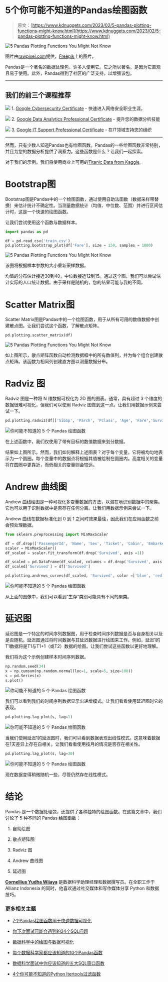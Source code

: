 # 5个你可能不知道的Pandas绘图函数

> 原文：[https://www.kdnuggets.com/2023/02/5-pandas-plotting-functions-might-know.html](https://www.kdnuggets.com/2023/02/5-pandas-plotting-functions-might-know.html)

![5 Pandas Plotting Functions You Might Not Know](../Images/d453a8c95f228803ff5127333f865ade.png)

图片由[rawpixel.com](https://www.freepik.com/free-vector/illustration-data-analysis-graph_2807755.htm#query=data%20science&position=4&from_view=search&track)提供，[Freepik](https://www.freepik.com/)上的图片。

Pandas是一个著名的数据处理包，许多人使用它。它之所以著名，是因为它直观且易于使用。此外，Pandas得到了社区的广泛支持，以增强该包。

* * *

## 我们的前三个课程推荐

![](../Images/0244c01ba9267c002ef39d4907e0b8fb.png) 1\. [Google Cybersecurity Certificate](https://www.kdnuggets.com/google-cybersecurity) - 快速进入网络安全职业生涯。

![](../Images/e225c49c3c91745821c8c0368bf04711.png) 2\. [Google Data Analytics Professional Certificate](https://www.kdnuggets.com/google-data-analytics) - 提升您的数据分析技能

![](../Images/0244c01ba9267c002ef39d4907e0b8fb.png) 3\. [Google IT Support Professional Certificate](https://www.kdnuggets.com/google-itsupport) - 在IT领域支持您的组织

* * *

然而，只有少数人知道Pandas也有绘图函数。Pandas的一些绘图函数非常特别，并且为您的数据分析提供了洞察力。这些函数是什么？让我们一起探索。

对于我们的示例，我们将使用商业上可用的[Titanic Data from Kaggle](https://www.kaggle.com/c/titanic)。

# Bootstrap图

Bootstrap图是Pandas中的一个绘图函数，通过使用自助法函数（数据采样带替换）来估计统计不确定性。当测量数据统计（均值、中位数、范围）并进行区间估计时，这是一个快速的绘图函数。

让我们尝试使用这个函数与数据样本。

```py
import pandas as pd

df = pd.read_csv('train.csv')
pd.plotting.bootstrap_plot(df['Fare'], size = 150, samples = 1000)
```

![5 Pandas Plotting Functions You Might Not Know](../Images/72c7889da87bc7a4e797c5335f718e4f.png)

该图将根据样本参数的大小重新采样数据。

均值的分布估计接近30到40，中位数接近12到15。通过这个图，我们可以尝试估计实际的人口统计数据。由于采样是随机的，您的结果可能与我的不同。

# Scatter Matrix图

Scatter Matrix图是Pandas中的一个绘图函数，用于从所有可用的数值数据中创建散点图。让我们尝试这个函数，了解散点矩阵。

```py
pd.plotting.scatter_matrix(df)
```

![5 Pandas Plotting Functions You Might Not Know](../Images/daa847afc6b3df6a049fab5364a6eeed.png)

如上图所示，散点矩阵函数自动检测数据框中的所有数值列，并为每个组合创建散点矩阵。该函数为相同列创建直方图以测量数据分布。

# Radviz 图

Radviz 图是一种将 N 维数据可视化为 2D 图的图表。通常，具有超过 3 个维度的数据很难可视化，但我们可以使用 Radviz 图做到这一点。让我们用数据示例来尝试一下。

```py
pd.plotting.radviz(df[['SibSp', 'Parch', 'Pclass', 'Age', 'Fare','Survived']], 'Survived', color =['blue', 'red'])
```

![你可能不知道的 5 个 Pandas 绘图函数](../Images/6c2557f5f464052b7c40f960f94987d3.png)

在上述函数中，我们仅使用了带有目标的数值数据来划分数据。

结果如上图所示。然而，我们如何解释上述图表？对于每个变量，它将被均匀地表示为一个圆圈。每个变量中的数据点将根据其值被绘制在圆圈内。高度相关的变量将在圆圈中更靠近，而低相关的变量则会较远。

# Andrew 曲线图

Andrew 曲线绘图是一种可视化多变量数据的方法，以潜在地识别数据中的聚类。它也可以用于识别数据中是否存在任何分离。让我们用数据示例来尝试一下。

Andrew 曲线在数据标准化到 0 到 1 之间时效果最佳，因此我们在应用函数之前会预处理数据。

```py
from sklearn.preprocessing import MinMaxScaler

df = df.drop(['PassengerId', 'Name', 'Sex', 'Ticket', 'Cabin', 'Embarked'], axis =1)
scaler = MinMaxScaler()
df_scaled = scaler.fit_transform(df.drop('Survived', axis =1))

df_scaled = pd.DataFrame(df_scaled, columns = df.drop('Survived', axis =1).columns)
df_scaled['Survived'] = df['Survived']

pd.plotting.andrews_curves(df_scaled, 'Survived', color =['blue', 'red'])
```

![你可能不知道的 5 个 Pandas 绘图函数](../Images/a5f8bcf13723412c9be7c0c332407dcb.png)

从上面的图像中，我们可以看到“生存”类别可能具有不同的聚类。

# 延迟图

延迟图是一个特定的时间序列数据图，用于检查时间序列数据是否与自身相关以及是否随机。延迟图通过将时间数据与其延迟数据进行绘图来工作。例如，延迟1的T1数据将是T1与T1+1（或T2）数据的绘图。让我们尝试这些函数以更好地理解。

我们将为这个示例创建样本时间序列数据。

```py
np.random.seed(34)
x = np.cumsum(np.random.normal(loc=1, scale=5, size=100))
s = pd.Series(x)
s.plot()
```

![你可能不知道的 5 个 Pandas 绘图函数](../Images/25bedb939a7c37dadcd7ae2d837867e6.png)

我们可以看到我们的时间序列数据显示出递增模式。让我们看看使用延迟图时它的表现。

```py
pd.plotting.lag_plot(s, lag=1)
```

![你可能不知道的 5 个 Pandas 绘图函数](../Images/f43d4b747531aefb238818adb47b709f.png)

当我们使用延迟1的延迟图时，我们可以看到数据表现出线性模式。这意味着数据在1天差异上存在自相关。让我们看看使用按月的情况是否存在相关性。

```py
pd.plotting.lag_plot(s, lag=30)
```

![你可能不知道的 5 个 Pandas 绘图函数](../Images/2ce4ba88a9513980efd6c85a4726547f.png)

现在数据变得稍微随机一些，尽管仍然存在线性模式。

# 结论

Pandas 是一个数据处理包，还提供了各种独特的绘图函数。在这篇文章中，我们讨论了 5 种不同的 Pandas 绘图函数：

1.  自助绘图

1.  散点矩阵图

1.  Radviz 图

1.  Andrew 曲线图

1.  延迟图

**[Cornellius Yudha Wijaya](https://www.linkedin.com/in/cornellius-yudha-wijaya/)** 是数据科学助理经理和数据撰写员。在全职工作于 Allianz Indonesia 的同时，他喜欢通过社交媒体和写作媒体分享 Python 和数据技巧。

### 更多相关主题

+   [7个Pandas绘图函数用于快速数据可视化](https://www.kdnuggets.com/7-pandas-plotting-functions-for-quick-data-visualization)

+   [你下次面试可能会遇到的24个SQL问题](https://www.kdnuggets.com/2022/06/24-sql-questions-might-see-next-interview.html)

+   [数据科学中的绘图与数据可视化](https://www.kdnuggets.com/2022/06/plotting-data-visualization-data-science.html)

+   [每个数据科学家都应该知道的10个Pandas函数](https://www.kdnuggets.com/10-essential-pandas-functions-every-data-scientist-should-know)

+   [数据科学面试中你应该知道的五大SQL窗口函数](https://www.kdnuggets.com/2022/01/top-five-sql-window-functions-know-data-science-interviews.html)

+   [4个你可能不知道的Python Itertools过滤函数](https://www.kdnuggets.com/2023/08/4-python-itertools-filter-functions-probably-didnt-know.html)
